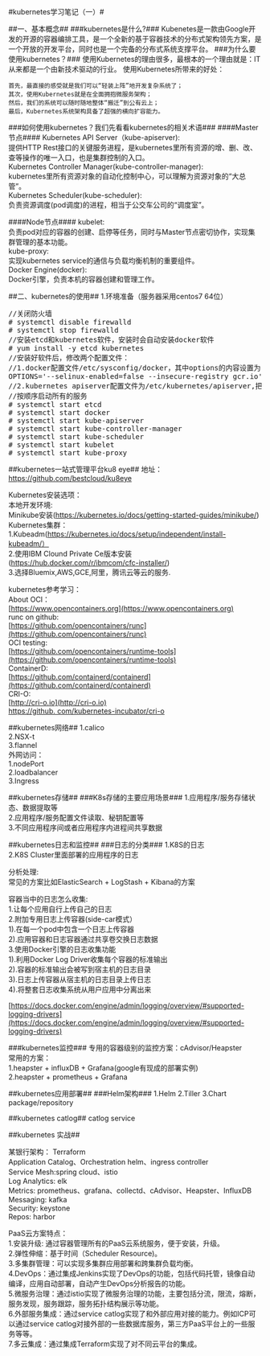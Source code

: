 #kubernetes学习笔记（一）#

##一、基本概念##
###kubernetes是什么?###
Kubenetes是一款由Google开发的开源的容器编排工具，是一个全新的基于容器技术的分布式架构领先方案，是一个开放的开发平台，同时也是一个完备的分布式系统支撑平台。
###为什么要使用kubernetes？###
使用Kubernetes的理由很多，最根本的一个理由就是：IT从来都是一个由新技术驱动的行业。
使用Kubernetes所带来的好处：

    首先，最直接的感受就是我们可以“轻装上阵”地开发复杂系统了；
    其次，使用Kubernetes就是在全面拥抱微服务架构；
    然后，我们的系统可以随时随地整体“搬迁”到公有云上；
    最后，Kubernetes系统架构具备了超强的横向扩容能力。
###如何使用kubernetes？我们先看看kubernetes的相关术语###
####Master节点####
Kubernetes API Server（kube-apiserver):<br/>
提供HTTP Rest接口的关键服务进程，是kubernetes里所有资源的增、删、改、查等操作的唯一入口，也是集群控制的入口。<br/>
Kubernetes Controller Manager(kube-controller-manager):<br/>
kubernetes里所有资源对象的自动化控制中心，可以理解为资源对象的“大总管”。<br/>
Kubernetes Scheduler(kube-scheduler):<br/>
负责资源调度(pod调度)的进程，相当于公交车公司的“调度室”。

####Node节点####
kubelet:<br/>
负责pod对应的容器的创建、启停等任务，同时与Master节点密切协作，实现集群管理的基本功能。<br/>
kube-proxy:<br/>
实现kubernetes service的通信与负载均衡机制的重要组件。<br/>
Docker Engine(docker):<br/>
Docker引擎，负责本机的容器创建和管理工作。

##二、kubernetes的使用##
1.环境准备（服务器采用centos7 64位）
<pre>
//关闭防火墙
# systemctl disable firewalld
# systemctl stop firewalld
//安装etcd和kubernetes软件，安装时会自动安装docker软件
# yum install -y etcd kubernetes
//安装好软件后，修改两个配置文件：
//1.docker配置文件/etc/sysconfig/docker，其中options的内容设置为：
OPTIONS='--selinux-enabled=false --insecure-registry gcr.io'
//2.kubernetes apiserver配置文件为/etc/kubernetes/apiserver,把--admission_control参数中的ServiceAccount删除。
//按顺序启动所有的服务
# systemctl start etcd
# systemctl start docker
# systemctl start kube-apiserver
# systemctl start kube-controller-manager
# systemctl start kube-scheduler
# systemctl start kubelet
# systemctl start kube-proxy
</pre>

##kubernetes一站式管理平台ku8 eye##
地址：https://github.com/bestcloud/ku8eye

Kubernetes安装选项：<br/>
本地开发环境:<br/>
Minikube安装(https://kubernetes.io/docs/getting-started-guides/minikube/)<br/>
Kubernetes集群：<br/>
1.Kubeadm(https://kubernetes.io/docs/setup/independent/install-kubeadm/）<br/>
2.使用IBM Clound Private Ce版本安装(https://hub.docker.com/r/ibmcom/cfc-installer/)<br/>
3.选择Bluemix,AWS,GCE,阿里，腾讯云等云的服务.<br/>

kubernetes参考学习：<br/>
About OCI：<br/>
[https://www.opencontainers.org](https://www.opencontainers.org)<br/>
runc on github:<br/>
[https://github.com/opencontainers/runc](https://github.com/opencontainers/runc)<br/>
OCI testing:<br/>
[https://github.com/opencontainers/runtime-tools](https://github.com/opencontainers/runtime-tools)<br/>
ContainerD:<br/>
[https://github.com/containerd/containerd](https://github.com/containerd/containerd)<br/>
CRI-O:<br/>
[http://cri-o.io](http://cri-o.io)<br/>
[https://github. com/kubernetes-incubator/cri-o](https://github.com/kubernetes-incubator/cri-o)

##kubernetes网络##
1.calico<br/>
2.NSX-t<br/>
3.flannel<br/>
外网访问：<br/>
1.nodePort<br/>
2.loadbalancer<br/>
3.Ingress

##kubernetes存储##
###K8s存储的主要应用场景###
1.应用程序/服务存储状态、数据提取等<br/>
2.应用程序/服务配置文件读取、秘钥配置等<br/>
3.不同应用程序间或者应用程序内进程间共享数据<br/>

##kubernetes日志和监控##
###日志的分类###
1.K8S的日志<br/>
2.K8S Cluster里面部署的应用程序的日志<br/>

分析处理:<br/>
常见的方案比如ElasticSearch + LogStash + Kibana的方案

容器当中的日志怎么收集:<br/>
1.让每个应用自行上传自己的日志<br/>
2.附加专用日志上传容器(side-car模式）<br/>
  1).在每一个pod中包含一个日志上传容器<br/>
  2).应用容器和日志容器通过共享卷交换日志数据<br/>
3.使用Docker引擎的日志收集功能<br/>
  1).利用Docker Log Driver收集每个容器的标准输出<br/>
  2).容器的标准输出会被写到宿主机的日志目录<br/>
  3).日志上传容器从宿主机的日志目录上传日志<br/>
  4).将整套日志收集系统从用户应用中分离出来<br/>

[https://docs.docker.com/engine/admin/logging/overview/#supported-logging-drivers](https://docs.docker.com/engine/admin/logging/overview/#supported-logging-drivers)

###kubernetes监控###
专用的容器级别的监控方案：cAdvisor/Heapster<br/>
常用的方案：<br/>
1.heapster + influxDB + Grafana(google有现成的部署实例)<br/>
2.heapster + prometheus + Grafana<br/>


##kubernetes应用部署##
###Helm架构###
1.Helm
2.Tiller
3.Chart package/repository

##kubernetes catlog##
catlog service

##kubernetes 实战##

某银行架构：
Terraform<br/>
Application Catalog、Orchestration helm、ingress controller<br/>
Service Mesh:spring cloud、istio<br/>
Log Analytics: elk<br/>
Metrics: prometheus、grafana、collectd、cAdvisor、Heapster、InfluxDB<br/>
Messaging: kafka<br/>
Security: keystone<br/>
Repos: harbor<br/>

PaaS云方案特点：<br/>
1.安装升级: 通过容器管理所有的PaaS云系统服务，便于安装，升级。<br/>
2.弹性伸缩：基于时间（Scheduler Resource)。<br/>
3.多集群管理：可以实现多集群应用部署和跨集群负载均衡。<br/>
4.DevOps：通过集成Jenkins实现了DevOps的功能，包括代码托管，镜像自动编译，应用自动部署，自动产生DevOps分析报告的功能。<br/>
5.微服务治理：通过istio实现了微服务治理的功能，主要包括分流，限流，熔断，服务发现，服务跟踪，服务拓扑结构展示等功能。<br/>
6.外部服务集成：通过service catlog实现了和外部应用对接的能力。例如ICP可以通过service catlog对接外部的一些数据库服务，第三方PaaS平台上的一些服务等等。<br/>
7.多云集成：通过集成Terraform实现了对不同云平台的集成。<br/>

